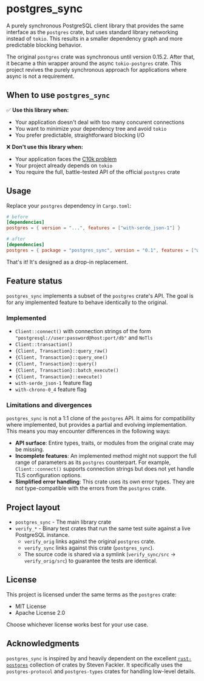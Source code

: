 # postgres_sync

A purely synchronous PostgreSQL client library that provides the same interface as the `postgres` crate,
but uses standard library networking instead of `tokio`.
This results in a smaller dependency graph and more predictable blocking behavior.

The original `postgres` crate was synchronous until version 0.15.2.
After that, it became a thin wrapper around the async `tokio-postgres` crate.
This project revives the purely synchronous approach for applications where async is not a requirement.

## When to use `postgres_sync`

✅ **Use this library when:**
- Your application doesn't deal with too many concurent connections
- You want to minimize your dependency tree and avoid `tokio`
- You prefer predictable, straightforward blocking I/O

❌ **Don't use this library when:**
- Your application faces the [C10k problem](https://en.wikipedia.org/wiki/C10k_problem)
- Your project already depends on `tokio`
- You require the full, battle-tested API of the official `postgres` crate

## Usage

Replace your `postgres` dependency in `Cargo.toml`:

```toml
# before
[dependencies]
postgres = { version = "...", features = ["with-serde_json-1"] }

# after
[dependencies]
postgres = { package = "postgres_sync", version = "0.1", features = ["with-serde_json-1"] }
```

That's it! It's designed as a drop-in replacement.

## Feature status

`postgres_sync` implements a subset of the `postgres` crate's API.
The goal is for any implemented feature to behave identically to the original.

### Implemented

- `Client::connect()` with connection strings of the form `"postgresql://user:password@host:port/db"` and `NoTls`
- `Client::transaction()`
- `{Client, Transaction}::query_raw()`
- `{Client, Transaction}::query_one()`
- `{Client, Transaction}::query()`
- `{Client, Transaction}::batch_execute()`
- `{Client, Transaction}::execute()`
- `with-serde_json-1` feature flag
- `with-chrono-0_4` feature flag

### Limitations and divergences

`postgres_sync` is not a 1:1 clone of the `postgres` API.
It aims for compatibility where implemented, but provides a partial and evolving implementation.
This means you may encounter differences in the following ways:

- **API surface**: Entire types, traits, or modules from the original crate may be missing.
- **Incomplete features**: An implemented method might not support the full range of parameters as its `postgres` counterpart.
  For example, `Client::connect()` supports connection strings but does not yet handle TLS configuration options.
- **Simplified error handling**: This crate uses its own error types. They are not type-compatible with the errors from the `postgres` crate.

## Project layout

- `postgres_sync` - The main library crate
- `verify_*` - Binary test crates that run the same test suite against a live PostgreSQL instance.
  - `verify_orig` links against the original `postgres` crate.
  - `verify_sync` links against this crate (`postgres_sync`).
  - The source code is shared via a symlink (`verify_sync/src` -> `verify_orig/src`) to guarantee the tests are identical.

## License

This project is licensed under the same terms as the `postgres` crate:
- MIT License
- Apache License 2.0

Choose whichever license works best for your use case.

## Acknowledgments

`postgres_sync` is inspired by and heavily dependent on the excellent [`rust-postgres`](https://github.com/sfackler/rust-postgres) collection of crates by Steven Fackler.
It specifically uses the `postgres-protocol` and `postgres-types` crates for handling low-level details.
